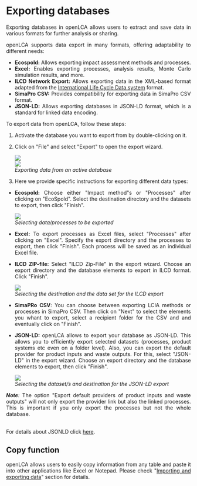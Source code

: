 # Exporting databases

<div style='text-align: justify;'>

Exporting databases in openLCA allows users to extract and save data in various formats for further analysis or sharing.

openLCA supports data export in many formats, offering adaptability to different needs:

- **Ecospold:** Allows exporting impact assessment methods and processes.
- **Excel:** Enables exporting processes, analysis results, Monte Carlo simulation results, and more. 
- **ILCD Network Export:** Allows exporting data in the XML-based format adapted from the [International Life Cycle Data system](<https://eplca.jrc.ec.europa.eu/LCDN/developerILCDDataFormat.xhtml>) format.
- **SimaPro CSV:** Provides compatibility for exporting data in SimaPro CSV format.
- **JSON-LD:** Allows exporting databases in JSON-LD format, which is a standard for linked data encoding.

To export data from openLCA, follow these steps:

1. Activate the database you want to export from by double-clicking on it.
2. Click on "File" and select "Export" to open the export wizard.

    ![](../media/export_data.png)  
    ![](../media/export_wizard.png)  
    _Exporting data from an active database_

3. Here we provide specific instructions for exporting different data types:

- **Ecospold:** Choose either "Impact method"s or "Processes" after clicking on
"EcoSpold". Select the destination directory and the datasets to export, then click "Finish".

    ![](../media/export_ecospold_process.png)  
    _Selecting data/processes to be exported_

- **Excel:** To export processes as Excel files, select "Processes" after clicking on "Excel". Specify the export directory and the processes to export, then click "Finish". Each process will be saved as an individual Excel file.

- **ILCD ZIP-file:** Select "ILCD Zip-File" in the export wizard. Choose an export directory and the database elements to export in ILCD format. Click "Finish".

    ![](../media/export_ilcd.png)  
    _Selecting the destination and the data set for the ILCD export_ 

- **SimaPRo CSV**: You can choose between exporting LCIA methods or processes in SimaPro CSV. Then click on "Next" to select the elements you whant to export, select a recipient folder for the CSV and and eventually click on "Finish".

- **JSON-LD:** openLCA allows to export your database as JSON-LD. This allows you to efficiently export selected datasets (processes, product systems etc even on a folder level). Also, you can export the default provider for product inputs and waste outputs. For this, select "JSON-LD" in the export wizard. Choose an export directory and the database elements to export, then click "Finish". 

    ![](../media/jsonld_export.png)
    <br>_Selecting the dataset/s and destination for the JSON-LD export_

_**Note**:_ The option "Export default providers of product inputs and waste outputs" will not only export the provider link but also the linked processes. This is important if you only export the processes but not the whole database.

<br>For details about JSONLD click [here](<https://www.greendelta.com/wp-content/uploads/2017/03/LCA_XV_JSON-LD_final.pdf>).



## Copy function

openLCA allows users to easily copy information from any table and paste it into other applications like Excel or Notepad. Please check "[Importing and exporting data](../cheat/import_export.md)" section for details.


</div>